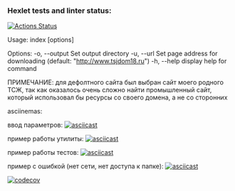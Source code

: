 ### Hexlet tests and linter status:
[![Actions Status](https://github.com/williamsiii/frontent-testing-react-project-lvl1/workflows/hexlet-check/badge.svg)](https://github.com/williamsiii/frontent-testing-react-project-lvl1/actions)


Usage: index [options]

Options:
  -o, --output <dirname>  Set output directory
  -u, --url <url>         Set page address for downloading (default: "http://www.tsjdom18.ru")
  -h, --help              display help for command

ПРИМЕЧАНИЕ: для дефолтного сайта был выбран сайт моего родного ТСЖ, так как оказалось очень сложно найти промышленный сайт, который использовал бы ресурсы со своего домена, а не со сторонних



asciinemas:

ввод параметров:
[![asciicast](https://asciinema.org/a/JJHxbXDbZifHmNFG1gQbGlyuk.svg)](https://asciinema.org/a/Ggc3sLcLsclvXyPj0PXC2BYLe)

пример работы утилиты:
[![asciicast](https://asciinema.org/a/JJHxbXDbZifHmNFG1gQbGlyuk.svg)](https://asciinema.org/a/Z9jNvEFedF5eIt4ofUpo64PuY)

пример работы тестов:
[![asciicast](https://asciinema.org/a/JJHxbXDbZifHmNFG1gQbGlyuk.svg)](https://asciinema.org/a/EqNRUkM39u3IjLnC5NPagfyhM)

пример с ошибкой (нет сети, нет доступа к папке):
[![asciicast](https://asciinema.org/a/JJHxbXDbZifHmNFG1gQbGlyuk.svg)](https://asciinema.org/a/kpchgKJBPi4Sm8GZDhhqYH4x5)


[![codecov](https://codecov.io/gh/williamsiii/frontent-testing-react-project-lvl1/branch/main/graph/badge.svg?token=SHH8D2092S)](https://codecov.io/gh/williamsiii/frontent-testing-react-project-lvl1)